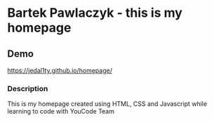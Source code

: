 # Bartek Pawlaczyk - this is my homepage

## Demo

https://jedal1ty.github.io/homepage/


### Description

This is my homepage created using HTML, CSS and Javascript while learning to code with YouCode Team

